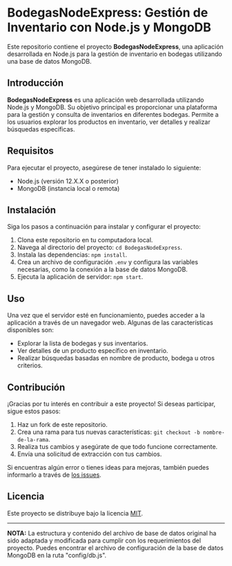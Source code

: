# BodegasNodeExpress: Gestión de Inventario con Node.js y MongoDB

Este repositorio contiene el proyecto **BodegasNodeExpress**, una aplicación desarrollada en Node.js para la gestión de inventario en bodegas utilizando una base de datos MongoDB.

## Introducción

**BodegasNodeExpress** es una aplicación web desarrollada utilizando Node.js y MongoDB. Su objetivo principal es proporcionar una plataforma para la gestión y consulta de inventarios en diferentes bodegas. Permite a los usuarios explorar los productos en inventario, ver detalles y realizar búsquedas específicas.

## Requisitos

Para ejecutar el proyecto, asegúrese de tener instalado lo siguiente:

- Node.js (versión 12.X.X o posterior)
- MongoDB (instancia local o remota)

## Instalación

Siga los pasos a continuación para instalar y configurar el proyecto:

1. Clona este repositorio en tu computadora local.
2. Navega al directorio del proyecto: `cd BodegasNodeExpress`.
3. Instala las dependencias: `npm install`.
4. Crea un archivo de configuración `.env` y configura las variables necesarias, como la conexión a la base de datos MongoDB.
5. Ejecuta la aplicación de servidor: `npm start`.

## Uso

Una vez que el servidor esté en funcionamiento, puedes acceder a la aplicación a través de un navegador web. Algunas de las características disponibles son:

- Explorar la lista de bodegas y sus inventarios.
- Ver detalles de un producto específico en inventario.
- Realizar búsquedas basadas en nombre de producto, bodega u otros criterios.

## Contribución

¡Gracias por tu interés en contribuir a este proyecto! Si deseas participar, sigue estos pasos:

1. Haz un fork de este repositorio.
2. Crea una rama para tus nuevas características: `git checkout -b nombre-de-la-rama`.
3. Realiza tus cambios y asegúrate de que todo funcione correctamente.
4. Envía una solicitud de extracción con tus cambios.

Si encuentras algún error o tienes ideas para mejoras, también puedes informarlo a través de [los issues](https://github.com/tu-usuario/BodegasNodeExpress/issues).

## Licencia

Este proyecto se distribuye bajo la licencia [MIT](LICENCE).

---

**NOTA:** La estructura y contenido del archivo de base de datos original ha sido adaptada y modificada para cumplir con los requerimientos del proyecto. Puedes encontrar el archivo de configuración de la base de datos MongoDB en la ruta "config/db.js".

